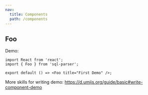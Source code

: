 ```yaml
---
nav:
  title: Components
  path: /components
---
```


## Foo

Demo:

```tsx
import React from 'react';
import { Foo } from 'sql-parser';

export default () => <Foo title="First Demo" />;
```

More skills for writing demo: https://d.umijs.org/guide/basic#write-component-demo
